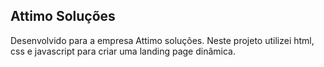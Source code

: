 ## Attimo Soluções

Desenvolvido para a empresa Attimo soluções. 
Neste projeto utilizei html, css e javascript para criar uma landing page dinâmica.

